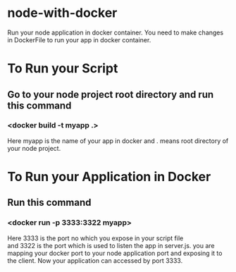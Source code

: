 # node-with-docker
Run your node application in docker container.
You need to make changes in DockerFile to run your app in docker container.
# To Run your Script
## Go to your node project root directory and run this command 
### <docker build -t myapp .> 
  Here myapp is the name of your app in docker and . means root directory of your node project.
# To Run your Application in Docker
## Run this command 
### <docker run -p 3333:3322 myapp>
  Here 3333 is the port no which you expose in your script file  
  and 3322 is the port which is used to listen the app in server.js. 
  you are mapping your docker port to your node application port and exposing it to the client. Now your application can accessed by port   3333.
